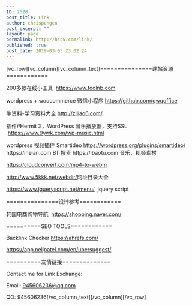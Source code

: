```yaml
---
ID: 2528
post_title: Link
author: chrispengcn
post_excerpt: ""
layout: page
permalink: http://hss5.com/link/
published: true
post_date: 2019-03-05 23:02:24
---
```

[vc_row][vc_column][vc_column_text]===============建站资源============

200多款在线小工具  <a href="https://www.toolnb.com">https://www.toolnb.com</a>

wordpress + woocommerce 微信小程序 <a href="https://github.com/qwqoffice">https://github.com/qwqoffice</a>

牛资料-学习资料大全 <a href="http://ziliao6.com/">http://ziliao6.com/</a>
<p class="entry-title">插件#Hermit X，WordPress 音乐播放器，支持SSL  <a href="https://www.9ywk.com/wp-music.html">https://www.9ywk.com/wp-music.html</a></p>
wordpress 视频插件 Smartideo <a href="https://wordpress.org/plugins/smartideo/">https://wordpress.org/plugins/smartideo/</a>
https://iheian.com BT 搜索
https://ibaotu.com 音乐，视频素材

https://cloudconvert.com/mp4-to-webm

<a href="http://www.5kkk.net/webdir/">http://www.5kkk.net/webdir/</a>网址目录大全

https://www.jqueryscript.net/menu/  jquery script

===============设计参考============

韩国电商购物导航  <a href="https://shopping.naver.com/">https://shopping.naver.com/</a>

==========SEO TOOLS============

Backlink Checker <a href="https://ahrefs.com/">https://ahrefs.com/</a>

https://app.neilpatel.com/en/ubersuggest/

==========友情链接==============

Contact me for Link Exchange:

Email: 945606236@qq.com

QQ: 945606236[/vc_column_text][/vc_column][/vc_row]